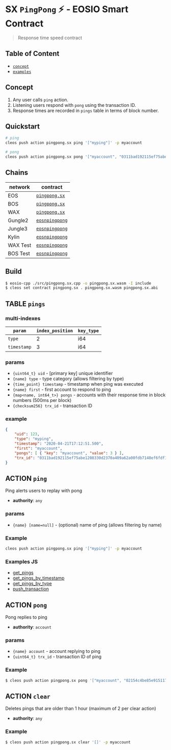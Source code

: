 # SX `PingPong` ⚡️ - EOSIO Smart Contract

> Response time speed contract

## Table of Content

- [`concept`](#concept)
- [`examples`](#examples)

## Concept

1. Any user calls `ping` action.
2. Listening users respond with `pong` using the transaction ID.
3. Response times are recorded in `pings` table in terms of block number.

## Quickstart

```bash
# ping
cleos push action pingpong.sx ping '["myping"]' -p myaccount

# pong
cleos push action pingpong.sx pong '["myaccount", "0311bad192115ef75abe1208330d2370a409a62a00fdb7140ef6fdf15931ef76"]' -p myaccount
```

## Chains

| **network** | **contract**     |
|-------------|--------------|
| EOS         | [`pingpong.sx`](https://bloks.io/account/pingpong.sx)
| BOS         | [`pingpong.sx`](https://bos.bloks.io/account/pingpong.sx)
| WAX         | [`pingpong.sx`](https://wax.bloks.io/account/pingpong.sx)
| Gungle2     | [`eosnpingpong`](https://jungle.bloks.io/account/eosnpingpong)
| Jungle3     | [`eosnpingpong`](https://jungle3.bloks.io/account/eosnpingpong)
| Kylin       | [`eosnpingpong`](https://kylin.bloks.io/account/eosnpingpong)
| WAX Test    | [`eosnpingpong`](https://wax-test.bloks.io/account/eosnpingpong)
| BOS Test    | [`eosnpingpong`](https://bos-test.bloks.io/account/eosnpingpong)

## Build

```bash
$ eosio-cpp ./src/pingpong.sx.cpp -o pingpong.sx.wasm -I include
$ cleos set contract pingpong.sx . pingpong.sx.wasm pingpong.sx.abi
```

## TABLE `pings`

### multi-indexes

| `param`        | `index_position` | `key_type` |
|----------------|------------------|------------|
| `type` 		 | 2                | i64        |
| `timestamp`    | 3                | i64        |

### params

- `{uint64_t} uid` - [primary key] unique identifier
- `{name} type` - type category (allows filtering by type)
- `{time_point} timestamp` - timestamp when ping was executed
- `{name} first` - first account to respond to ping
- `{map<name, int64_t>} pongs` - accounts with their response time in block numbers (500ms per block)
- `{checksum256} trx_id` - transaction ID

### example

```json
{
    "uid": 123,
    "type": "myping",
    "timestamp": "2020-04-21T17:12:51.500",
    "first": "myaccount",
    "pongs": [ { "key": "myaccount", "value": 3 } ],
    "trx_id": "0311bad192115ef75abe1208330d2370a409a62a00fdb7140ef6fdf15931ef76"
}
```

## ACTION `ping`

Ping alerts users to replay with pong

- **authority**: `any`

### params

- `{name} [name=null]` - (optional) name of ping (allows filtering by name)

### Example

```bash
cleos push action pingpong.sx ping '["myping"]' -p myaccount
```

### Examples JS

- [get_pings](/examples/get_pings.js)
- [get_pings_by_timestamp](/examples/get_pings_by_timestamp.js)
- [get_pings_by_type](/examples/get_pings_by_type.js)
- [push_transaction](/examples/push_transaction.js)

## ACTION `pong`

Pong replies to ping

- **authority**: `account`

### params

- `{name} account` - account replying to ping
- `{uint64_t} trx_id` - transaction ID of ping

### Example

```bash
$ cleos push action pingpong.sx pong '["myaccount", "02154c4be85e915117b3170782a7d30c41ec9772b8518d5608089fbcbc86c491"]' -p myaccount
```

## ACTION `clear`

Deletes pings that are older than 1 hour (maximum of 2 per clear action)

- **authority**: `any`

### Example

```bash
$ cleos push action pingpong.sx clear '[]' -p myaccount
```
